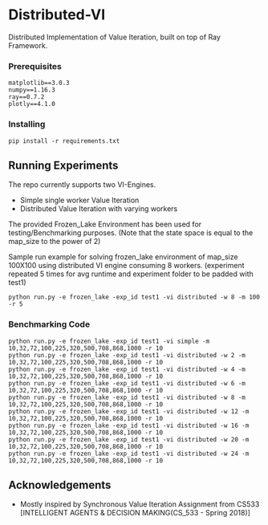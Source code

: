 # Distributed-VI
Distributed Implementation of Value Iteration, built on top of Ray Framework. 


### Prerequisites
```
matplotlib==3.0.3
numpy==1.16.3
ray==0.7.2
plotly==4.1.0
```

### Installing
```
pip install -r requirements.txt
```


## Running  Experiments 
The repo currently supports two VI-Engines.
- Simple single worker Value Iteration 
- Distributed Value Iteration with varying workers 


The provided Frozen_Lake Environment has been used for testing/Benchmarking purposes. (Note that the state space is equal to the map_size to the power of 2)

Sample run example for solving frozen_lake environment of map_size 100X100 using distributed VI engine consuming 8 workers. (experiment repeated 5 times for avg runtime and experiment folder to be padded with test1)
```
python run.py -e frozen_lake -exp_id test1 -vi distributed -w 8 -m 100 -r 5
```

### Benchmarking Code
```
python run.py -e frozen_lake -exp_id test1 -vi simple -m 10,32,72,100,225,320,500,708,868,1000 -r 10
python run.py -e frozen_lake -exp_id test1 -vi distributed -w 2 -m 10,32,72,100,225,320,500,708,868,1000 -r 10
python run.py -e frozen_lake -exp_id test1 -vi distributed -w 4 -m 10,32,72,100,225,320,500,708,868,1000 -r 10
python run.py -e frozen_lake -exp_id test1 -vi distributed -w 6 -m 10,32,72,100,225,320,500,708,868,1000 -r 10
python run.py -e frozen_lake -exp_id test1 -vi distributed -w 8 -m 10,32,72,100,225,320,500,708,868,1000 -r 10
python run.py -e frozen_lake -exp_id test1 -vi distributed -w 12 -m 10,32,72,100,225,320,500,708,868,1000 -r 10
python run.py -e frozen_lake -exp_id test1 -vi distributed -w 16 -m 10,32,72,100,225,320,500,708,868,1000 -r 10
python run.py -e frozen_lake -exp_id test1 -vi distributed -w 20 -m 10,32,72,100,225,320,500,708,868,1000 -r 10
python run.py -e frozen_lake -exp_id test1 -vi distributed -w 24 -m 10,32,72,100,225,320,500,708,868,1000 -r 10
```


## Acknowledgements
- Mostly inspired by Synchronous Value Iteration Assignment from CS533 [INTELLIGENT AGENTS & DECISION MAKING(CS_533 - Spring 2018)] 